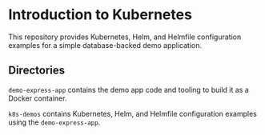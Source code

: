 # Introduction to Kubernetes

This repository provides Kubernetes, Helm, and Helmfile configuration examples
for a simple database-backed demo application.

## Directories

`demo-express-app` contains the demo app code and tooling to build it as a
Docker container.

`k8s-demos` contains Kubernetes, Helm, and Helmfile configuration examples using
the `demo-express-app`.
